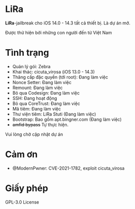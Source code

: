 # LiRa
**LiRa**-jailbreak cho iOS 14.0 - 14.3 tất cả thiết bị.
Là dự án mở.

Được thử hiện bởi những con người đến từ Việt Nam
# Tình trạng

* Quản lý gói: Zebra
* Khai thác: cicuta_virosa (iOS 13.0 - 14.3)
* Thăng cấp đặc quyền (tới root): Đang làm việc
* Nonce Setter: Đang làm việc
* Remount: Đang làm việc
* Bỏ qua Codesign: Đang làm việc
* SSH: Đang hoạt động
* Bỏ qua CoreTrust: Đang làm việc
* Mã tiêm: Đang làm việc
* Thư viện tiêm: LiRa Stuti (Đang làm việc)
* Bootstrap: Bao gồm apt.bingner.com (Đang làm việc)
* ~~amfid bypass~~ Tự thực hiện.

Vui lòng chờ cập nhật dự án

# Cảm ơn

- @ModernPwner: CVE-2021-1782, exploit cicuta_virosa

# Giấy phép

GPL-3.0 License
